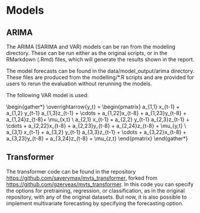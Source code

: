 # Models

## ARIMA

The ARIMA (SARIMA and VAR) models can be ran from the modeling directory. These can be run either as the original scripts, or in the RMarkdown (.Rmd) files, which will generate the results shown in the report. 

The model forecasts can be found in the data/model_output/arima directory. These files are produced from the modelling/*.R scripts and are provided for users to rerun the evaluation without rerunning the models.

The following VAR model is used:

\begin{gather*}
    \overrightarrow{y_t}
     =
     \begin{pmatrix}
     a_{1,1} x_{t-1} + a_{1,2} y_{t-1} a_{1,3}z_{t-1} + \cdots + a_{1,22}x_{t-8} + a_{1,23}y_{t-8} + a_{1,24}z_{t-8}+ \mu_{x,t} \\
     a_{2,1} x_{t-1} + a_{2,2} y_{t-1} a_{2,3}z_{t-1} + \cdots + a_{2,22}x_{t-8} + a_{2,23}y_{t-8} + a_{2,24}z_{t-8} + \mu_{y,t} \\
     a_{3,1} x_{t-1} + a_{3,2} y_{t-1} a_{3,3}z_{t-1} + \cdots + a_{3,22}x_{t-8} + a_{3,23}y_{t-8} + a_{3,24}z_{t-8} + \mu_{z,t} \end{pmatrix}
\end{gather*}


## Transformer

The transformer code can be found in the repository https://github.com/saverymax/mvts_transformer, forked from https://github.com/gzerveas/mvts_transformer. In this code you can specify the options for pretraining, regression, or classification, as in the original repository, with any of the original datasets. But now, it is also possible to implement multivariate forecasting by specifying the forecasting option.


